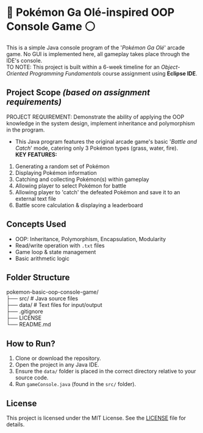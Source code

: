# 🔴 Pokémon Ga Olé-inspired OOP Console Game ⚪
This is a simple Java console program of the '*Pokémon Ga Olé*' arcade game. No GUI is implemented here, all gameplay takes place through the IDE's console.
<br>TO NOTE: This project is built within a 6-week timeline for an *Object-Oriented Programming Fundamentals* course assignment using **Eclipse IDE**.

## Project Scope *(based on assignment requirements)*
PROJECT REQUIREMENT: Demonstrate the ability of applying the OOP knowledge in the system design, implement inheritance and polymorphism in the program.
- This Java program features the original arcade game's basic '*Battle and Catch*' mode, catering only 3 Pokémon types (grass, water, fire).
<br>**KEY FEATURES:**
1. Generating a random set of Pokémon
2. Displaying Pokémon information
3. Catching and collecting Pokémon(s) within gameplay
4. Allowing player to select Pokémon for battle
5. Allowing player to 'catch' the defeated Pokémon and save it to an external text file
6. Battle score calculation & displaying a leaderboard

## Concepts Used
- OOP: Inheritance, Polymorphism, Encapsulation, Modularity
- Read/write operation with `.txt` files
- Game loop & state management
- Basic arithmetic logic

## Folder Structure
pokemon-basic-oop-console-game/
<br>├── src/ # Java source files
<br>├── data/ # Text files for input/output
<br>├── .gitignore
<br>├── LICENSE
<br>└── README.md

## How to Run?
1. Clone or download the repository.
2. Open the project in any Java IDE.
3. Ensure the `data/` folder is placed in the correct directory relative to your source code.
4. Run `gameConsole.java` (found in the `src/` folder).

## License
This project is licensed under the MIT License. See the [LICENSE](LICENSE) file for details.
